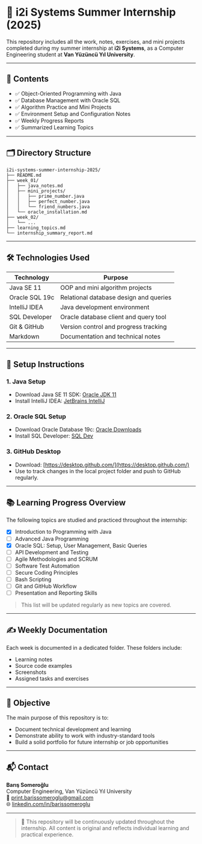 # 📘 i2i Systems Summer Internship (2025)

This repository includes all the work, notes, exercises, and mini projects completed during my summer internship at **i2i Systems**, as a Computer Engineering student at **Van Yüzüncü Yıl University**.

---

## 🧩 Contents

- ✅ Object-Oriented Programming with Java
- ✅ Database Management with Oracle SQL
- ✅ Algorithm Practice and Mini Projects
- ✅ Environment Setup and Configuration Notes
- ✅ Weekly Progress Reports
- ✅ Summarized Learning Topics

---

## 🗂️ Directory Structure

```
i2i-systems-summer-internship-2025/
├── README.md
├── week_01/
│   ├── java_notes.md
│   ├── mini_projects/
│   │   ├── prime_number.java
│   │   ├── perfect_number.java
│   │   └── friend_numbers.java
│   └── oracle_installation.md
├── week_02/
│   └── ...
├── learning_topics.md
└── internship_summary_report.md
```

---

## 🛠️ Technologies Used

| Technology        | Purpose                                      |
|-------------------|----------------------------------------------|
| Java SE 11        | OOP and mini algorithm projects               |
| Oracle SQL 19c    | Relational database design and queries       |
| IntelliJ IDEA     | Java development environment                 |
| SQL Developer     | Oracle database client and query tool        |
| Git & GitHub      | Version control and progress tracking        |
| Markdown          | Documentation and technical notes            |

---

## 🚀 Setup Instructions

### 1. Java Setup
- Download Java SE 11 SDK: [Oracle JDK 11](https://www.oracle.com/java/technologies/javase-jdk11-downloads.html)
- Install IntelliJ IDEA: [JetBrains IntelliJ](https://www.jetbrains.com/idea/)

### 2. Oracle SQL Setup
- Download Oracle Database 19c: [Oracle Downloads](https://www.oracle.com/database/technologies/)
- Install SQL Developer: [SQL Dev](https://www.oracle.com/tools/downloads/sqldev-downloads.html)

### 3. GitHub Desktop
- Download: [https://desktop.github.com/](https://desktop.github.com/)
- Use to track changes in the local project folder and push to GitHub regularly.

---

## 📚 Learning Progress Overview

The following topics are studied and practiced throughout the internship:

- [x] Introduction to Programming with Java  
- [ ] Advanced Java Programming  
- [x] Oracle SQL: Setup, User Management, Basic Queries  
- [ ] API Development and Testing  
- [ ] Agile Methodologies and SCRUM  
- [ ] Software Test Automation  
- [ ] Secure Coding Principles  
- [ ] Bash Scripting  
- [ ] Git and GitHub Workflow  
- [ ] Presentation and Reporting Skills

> This list will be updated regularly as new topics are covered.

---

## ✍️ Weekly Documentation

Each week is documented in a dedicated folder. These folders include:
- Learning notes
- Source code examples
- Screenshots
- Assigned tasks and exercises

---

## 🧠 Objective

The main purpose of this repository is to:
- Document technical development and learning
- Demonstrate ability to work with industry-standard tools
- Build a solid portfolio for future internship or job opportunities

---

## 📬 Contact

**Barış Someroğlu**  
Computer Engineering, Van Yüzüncü Yıl University  
📧 print.barissomeroglu@gmail.com  
🌐 [linkedin.com/in/barissomeroglu](https://linkedin.com/in/barissomeroglu)

---

> 📝 This repository will be continuously updated throughout the internship. All content is original and reflects individual learning and practical experience.
